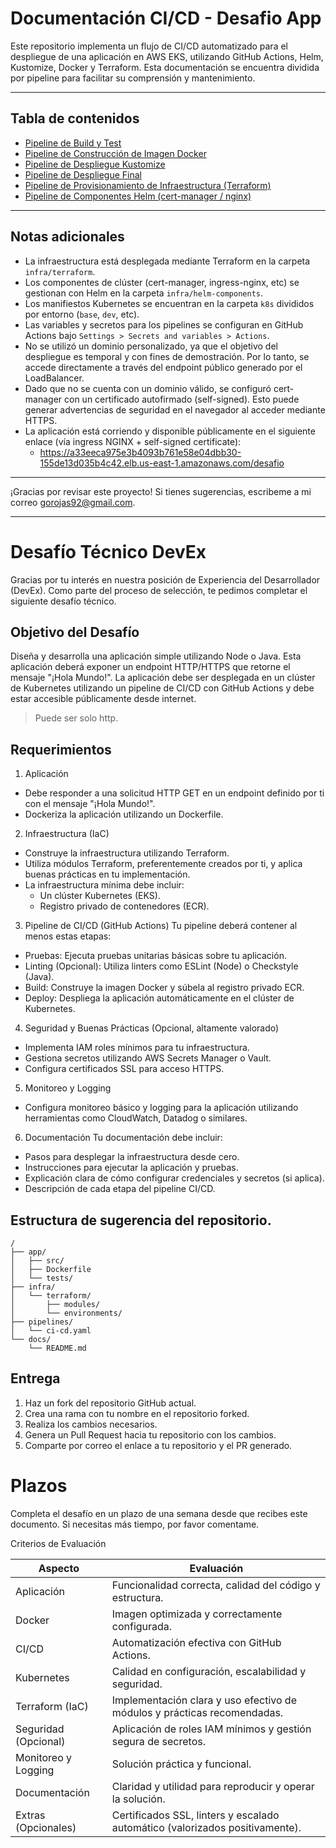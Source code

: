 # Documentación CI/CD - Desafio App

Este repositorio implementa un flujo de CI/CD automatizado para el despliegue de una aplicación en AWS EKS, utilizando GitHub Actions, Helm, Kustomize, Docker y Terraform. Esta documentación se encuentra dividida por pipeline para facilitar su comprensión y mantenimiento.

---

## Tabla de contenidos
- [Pipeline de Build y Test](./docs/build-test.md)
- [Pipeline de Construcción de Imagen Docker](./docs/build-image.md)
- [Pipeline de Despliegue Kustomize](./docs/kustomize.md)
- [Pipeline de Despliegue Final](./docs/deploy.md)
- [Pipeline de Provisionamiento de Infraestructura (Terraform)](./docs/infra.md)
- [Pipeline de Componentes Helm (cert-manager / nginx)](./docs/helm-components.md)

---

## Notas adicionales

- La infraestructura está desplegada mediante Terraform en la carpeta `infra/terraform`.
- Los componentes de clúster (cert-manager, ingress-nginx, etc) se gestionan con Helm en la carpeta `infra/helm-components`.
- Los manifiestos Kubernetes se encuentran en la carpeta `k8s` divididos por entorno (`base`, `dev`, etc).
- Las variables y secretos para los pipelines se configuran en GitHub Actions bajo `Settings > Secrets and variables > Actions`.
- No se utilizó un dominio personalizado, ya que el objetivo del despliegue es temporal y con fines de demostración. Por lo tanto, se accede directamente a través del endpoint público generado por el LoadBalancer.
- Dado que no se cuenta con un dominio válido, se configuró cert-manager con un certificado autofirmado (self-signed). Esto puede generar advertencias de seguridad en el navegador al acceder mediante HTTPS.
- La aplicación está corriendo y disponible públicamente en el siguiente enlace (vía ingress NGINX + self-signed certificate):
    - https://a33eeca975e3b4093b761e58e04dbb30-155de13d035b4c42.elb.us-east-1.amazonaws.com/desafio

---

¡Gracias por revisar este proyecto! Si tienes sugerencias, escribeme a mi correo gorojas92@gmail.com.

---


# Desafío Técnico DevEx

Gracias por tu interés en nuestra posición de Experiencia del Desarrollador (DevEx). Como parte del proceso de selección, te pedimos completar el siguiente desafío técnico.

## Objetivo del Desafío

Diseña y desarrolla una aplicación simple utilizando Node o Java. Esta aplicación deberá exponer un endpoint HTTP/HTTPS que retorne el mensaje "¡Hola Mundo!". La aplicación debe ser desplegada en un clúster de Kubernetes utilizando un pipeline de CI/CD con GitHub Actions y debe estar accesible públicamente desde internet.

> Puede ser solo http.

## Requerimientos

1. Aplicación
- Debe responder a una solicitud HTTP GET en un endpoint definido por ti con el mensaje "¡Hola Mundo!".
- Dockeriza la aplicación utilizando un Dockerfile.

2. Infraestructura (IaC)
- Construye la infraestructura utilizando Terraform.
- Utiliza módulos Terraform, preferentemente creados por ti, y aplica buenas prácticas en tu implementación.
- La infraestructura mínima debe incluir:
  - Un clúster Kubernetes (EKS).
  - Registro privado de contenedores (ECR).
 
3. Pipeline de CI/CD (GitHub Actions)
Tu pipeline deberá contener al menos estas etapas:
- Pruebas: Ejecuta pruebas unitarias básicas sobre tu aplicación.
- Linting (Opcional): Utiliza linters como ESLint (Node) o Checkstyle (Java).
- Build: Construye la imagen Docker y súbela al registro privado ECR.
- Deploy: Despliega la aplicación automáticamente en el clúster de Kubernetes.

4. Seguridad y Buenas Prácticas (Opcional, altamente valorado)
- Implementa IAM roles mínimos para tu infraestructura.
- Gestiona secretos utilizando AWS Secrets Manager o Vault.
- Configura certificados SSL para acceso HTTPS.

5. Monitoreo y Logging
- Configura monitoreo básico y logging para la aplicación utilizando herramientas como CloudWatch, Datadog o similares.

6. Documentación
Tu documentación debe incluir:
- Pasos para desplegar la infraestructura desde cero.
- Instrucciones para ejecutar la aplicación y pruebas.
- Explicación clara de cómo configurar credenciales y secretos (si aplica).
- Descripción de cada etapa del pipeline CI/CD.

## Estructura de sugerencia del repositorio.
```
/
├── app/
│   ├── src/
│   ├── Dockerfile
│   └── tests/
├── infra/
│   └── terraform/
│       ├── modules/
│       └── environments/
├── pipelines/
│   └── ci-cd.yaml
└── docs/
    └── README.md
```

## Entrega
1. Haz un fork del repositorio GitHub actual.
2. Crea una rama con tu nombre en el repositorio forked.
3. Realiza los cambios necesarios.
4. Genera un Pull Request hacia tu repositorio con los cambios.
5. Comparte por correo el enlace a tu repositorio y el PR generado.

# Plazos
Completa el desafío en un plazo de una semana desde que recibes este documento. Si necesitas más tiempo, por favor comentame.

Criterios de Evaluación

| Aspecto | Evaluación |
|----------|----------|
| Aplicación    | Funcionalidad correcta, calidad del código y estructura.  |
| Docker    | Imagen optimizada y correctamente configurada.   |
| CI/CD    | Automatización efectiva con GitHub Actions.   |
| Kubernetes    | Calidad en configuración, escalabilidad y seguridad.   |
| Terraform (IaC)    | Implementación clara y uso efectivo de módulos y prácticas recomendadas.   |
| Seguridad (Opcional)    | Aplicación de roles IAM mínimos y gestión segura de secretos.  |
| Monitoreo y Logging    | Solución práctica y funcional.   |
| Documentación   | Claridad y utilidad para reproducir y operar la solución.   |
| Extras (Opcionales)   | Certificados SSL, linters y escalado automático (valorizados positivamente).   |
